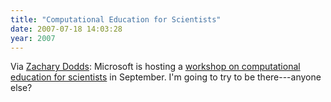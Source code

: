 ```yaml
---
title: "Computational Education for Scientists"
date: 2007-07-18 14:03:28
year: 2007
---
```

Via <a href="http://www.cs.hmc.edu/~dodds/">Zachary Dodds</a>: Microsoft is hosting a <a href="http://research.microsoft.com/workshops/cefs2007/">workshop on computational education for scientists</a> in September.  I'm going to try to be there---anyone else?
